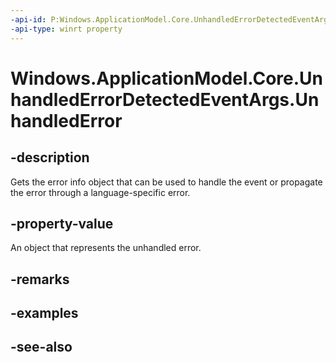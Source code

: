 ```yaml
---
-api-id: P:Windows.ApplicationModel.Core.UnhandledErrorDetectedEventArgs.UnhandledError
-api-type: winrt property
---
```


<!-- Property syntax
public Windows.ApplicationModel.Core.UnhandledError UnhandledError { get; }
-->

# Windows.ApplicationModel.Core.UnhandledErrorDetectedEventArgs.UnhandledError

## -description
Gets the error info object that can be used to handle the event or propagate the error through a language-specific error.

## -property-value
An object that represents the unhandled error.

## -remarks

## -examples

## -see-also
